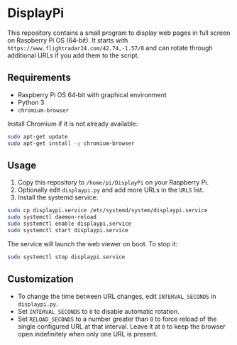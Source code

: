 # DisplayPi

This repository contains a small program to display web pages in full screen on Raspberry Pi OS (64‑bit). It starts with `https://www.flightradar24.com/42.74,-1.57/8` and can rotate through additional URLs if you add them to the script.

## Requirements
- Raspberry Pi OS 64‑bit with graphical environment
- Python 3
- `chromium-browser`

Install Chromium if it is not already available:
```bash
sudo apt-get update
sudo apt-get install -y chromium-browser
```

## Usage
1. Copy this repository to `/home/pi/DisplayPi` on your Raspberry Pi.
2. Optionally edit `displaypi.py` and add more URLs in the `URLS` list.
3. Install the systemd service:

```bash
sudo cp displaypi.service /etc/systemd/system/displaypi.service
sudo systemctl daemon-reload
sudo systemctl enable displaypi.service
sudo systemctl start displaypi.service
```

The service will launch the web viewer on boot. To stop it:

```bash
sudo systemctl stop displaypi.service
```

## Customization
- To change the time between URL changes, edit `INTERVAL_SECONDS` in
  `displaypi.py`.
- Set `INTERVAL_SECONDS` to `0` to disable automatic rotation.
- Set `RELOAD_SECONDS` to a number greater than `0` to force reload of the
  single configured URL at that interval. Leave it at `0` to keep the browser
  open indefinitely when only one URL is present.
